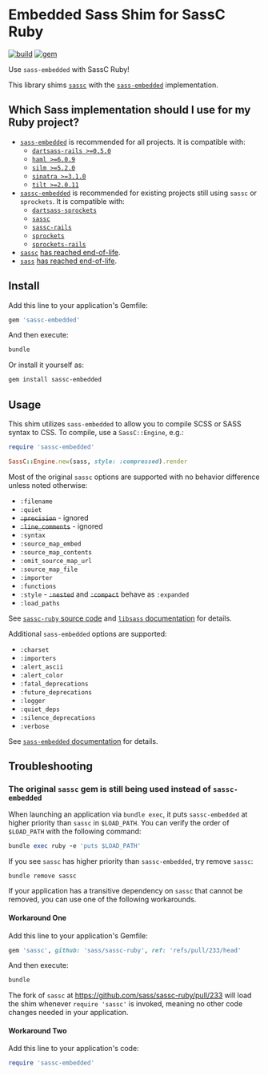 # Embedded Sass Shim for SassC Ruby

[![build](https://github.com/sass-contrib/sassc-embedded-shim-ruby/actions/workflows/build.yml/badge.svg)](https://github.com/sass-contrib/sassc-embedded-shim-ruby/actions/workflows/build.yml)
[![gem](https://badge.fury.io/rb/sassc-embedded.svg)](https://rubygems.org/gems/sassc-embedded)

Use `sass-embedded` with SassC Ruby!

This library shims [`sassc`](https://github.com/sass/sassc-ruby) with the [`sass-embedded`](https://github.com/sass-contrib/sass-embedded-host-ruby) implementation.

## Which Sass implementation should I use for my Ruby project?

- [`sass-embedded`](https://github.com/sass-contrib/sass-embedded-host-ruby) is recommended for all projects. It is compatible with:
  - [`dartsass-rails >=0.5.0`](https://github.com/rails/dartsass-rails)
  - [`haml >=6.0.9`](https://github.com/haml/haml)
  - [`silm >=5.2.0`](https://github.com/slim-template/slim)
  - [`sinatra >=3.1.0`](https://github.com/sinatra/sinatra)
  - [`tilt >=2.0.11`](https://github.com/jeremyevans/tilt)
- [`sassc-embedded`](https://github.com/sass-contrib/sassc-embedded-shim-ruby) is recommended for existing projects still using `sassc` or `sprockets`. It is compatible with:
  - [`dartsass-sprockets`](https://github.com/tablecheck/dartsass-sprockets)
  - [`sassc`](https://github.com/sass/sassc-ruby)
  - [`sassc-rails`](https://github.com/sass/sassc-rails)
  - [`sprockets`](https://github.com/rails/sprockets)
  - [`sprockets-rails`](https://github.com/rails/sprockets-rails)
- [`sassc`](https://github.com/sass/sassc-ruby) [has reached end-of-life](https://github.com/sass/sassc-ruby/blob/HEAD/README.md#sassc-has-reached-end-of-life).
- [`sass`](https://github.com/sass/ruby-sass) [has reached end-of-life](https://sass-lang.com/blog/ruby-sass-is-unsupported/).

## Install

Add this line to your application's Gemfile:

``` ruby
gem 'sassc-embedded'
```

And then execute:

``` sh
bundle
```

Or install it yourself as:

``` sh
gem install sassc-embedded
```

## Usage

This shim utilizes `sass-embedded` to allow you to compile SCSS or SASS syntax to CSS. To compile, use a `SassC::Engine`, e.g.:

``` ruby
require 'sassc-embedded'

SassC::Engine.new(sass, style: :compressed).render
```

Most of the original `sassc` options are supported with no behavior difference unless noted otherwise:

- `:filename`
- `:quiet`
- ~~`:precision`~~ - ignored
- ~~`:line_comments`~~ - ignored
- `:syntax`
- `:source_map_embed`
- `:source_map_contents`
- `:omit_source_map_url`
- `:source_map_file`
- `:importer`
- `:functions`
- `:style` - ~~`:nested`~~ and ~~`:compact`~~ behave as `:expanded`
- `:load_paths`

See [`sassc-ruby` source code](https://github.com/sass/sassc-ruby/blob/master/lib/sassc/engine.rb) and [`libsass` documentation](https://github.com/sass/libsass/blob/master/docs/api-context.md) for details.

Additional `sass-embedded` options are supported:

- `:charset`
- `:importers`
- `:alert_ascii`
- `:alert_color`
- `:fatal_deprecations`
- `:future_deprecations`
- `:logger`
- `:quiet_deps`
- `:silence_deprecations`
- `:verbose`

See [`sass-embedded` documentation](https://rubydoc.info/gems/sass-embedded/Sass#compile_string-class_method) for details.

## Troubleshooting

### The original `sassc` gem is still being used instead of `sassc-embedded`

When launching an application via `bundle exec`, it puts `sassc-embedded` at higher priority than `sassc` in `$LOAD_PATH`. You can verify the order of `$LOAD_PATH` with the following command:

``` ruby
bundle exec ruby -e 'puts $LOAD_PATH'
```

If you see `sassc` has higher priority than `sassc-embedded`, try remove `sassc`:

```
bundle remove sassc
```

If your application has a transitive dependency on `sassc` that cannot be removed, you can use one of the following workarounds.

#### Workaround One

Add this line to your application's Gemfile:

``` ruby
gem 'sassc', github: 'sass/sassc-ruby', ref: 'refs/pull/233/head'
```

And then execute:

``` sh
bundle
```

The fork of `sassc` at https://github.com/sass/sassc-ruby/pull/233 will load the shim whenever `require 'sassc'` is invoked, meaning no other code changes needed in your application.

#### Workaround Two

Add this line to your application's code:

``` ruby
require 'sassc-embedded'
```
